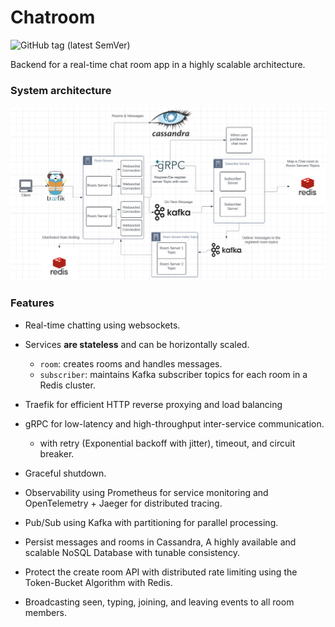# Chatroom
![GitHub tag (latest SemVer)](https://img.shields.io/github/v/tag/omran95/chatroom?label=Version&sort=semver)

Backend for a real-time chat room app in a highly scalable architecture. 


### System architecture

<img width="1028" alt="image" src="https://raw.githubusercontent.com/omran95/chatroom/main/architecture.png">


### Features
- Real-time chatting using websockets.
- Services **are stateless** and can be horizontally scaled.
  - `room`: creates rooms and handles messages.
  - `subscriber`: maintains Kafka subscriber topics for each room in a Redis cluster.

- Traefik for efficient HTTP reverse proxying and load balancing
- gRPC for low-latency and high-throughput inter-service communication.
  - with retry (Exponential backoff with jitter), timeout, and circuit breaker.
- Graceful shutdown.
- Observability using Prometheus for service monitoring and OpenTelemetry + Jaeger for distributed tracing.
- Pub/Sub using Kafka with partitioning for parallel processing.
- Persist messages and rooms in Cassandra, A highly available and scalable NoSQL Database with tunable consistency.
- Protect the create room API with distributed rate limiting using the Token-Bucket Algorithm with Redis.
- Broadcasting seen, typing, joining, and leaving events to all room members.
